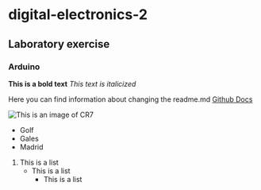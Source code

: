 # digital-electronics-2
## Laboratory exercise
### Arduino
**This is a bold text**
*This text is italicized*

Here you can find information about changing the readme.md [Github Docs](https://docs.github.com/en/get-started/writing-on-github/getting-started-with-writing-and-formatting-on-github/basic-writing-and-formatting-syntax#headings)

![This is an image of CR7](https://cz.depositphotos.com/stock-photos/cr7.png)


- Golf
- Gales
- Madrid


1. This is a list
   - This is a list
     - This is a list
